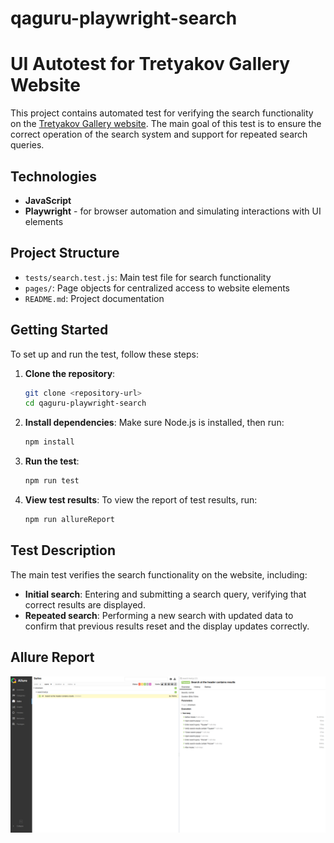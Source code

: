# qaguru-playwright-search
# **UI Autotest for Tretyakov Gallery Website**

This project contains automated test for verifying the search functionality on the [Tretyakov Gallery website](https://www.tretyakovgallery.ru/). The main goal of this test is to ensure the correct operation of the search system and support for repeated search queries.

## **Technologies**
- **JavaScript**
- **Playwright** - for browser automation and simulating interactions with UI elements

## **Project Structure**
- `tests/search.test.js`: Main test file for search functionality
- `pages/`: Page objects for centralized access to website elements
- `README.md`: Project documentation

## **Getting Started**
To set up and run the test, follow these steps:

1. **Clone the repository**:
   ```bash
   git clone <repository-url>
   cd qaguru-playwright-search
   ```

2. **Install dependencies**:
   Make sure Node.js is installed, then run:
   ```bash
   npm install
   ```

3. **Run the test**:
   ```bash
   npm run test
   ```

4. **View test results**:
   To view the report of test results, run:
   ```bash
   npm run allureReport
   ```

## **Test Description**
The main test verifies the search functionality on the website, including:

- **Initial search**: Entering and submitting a search query, verifying that correct results are displayed.
- **Repeated search**: Performing a new search with updated data to confirm that previous results reset and the display updates correctly.

## **Allure Report**
![Allure Report](allure-example.png)